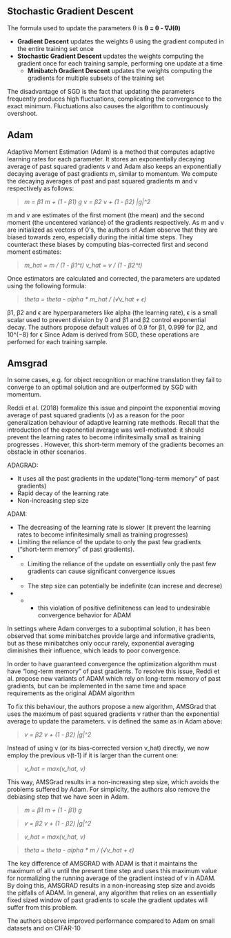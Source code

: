## Stochastic Gradient Descent
The formula used to update the parameters θ is
**θ = θ - ∇J(θ)**
* **Gradient Descent** updates the weights θ using the gradient computed in the entire training set once
* **Stochastic Gradient Descent** updates the weights computing the gradient once for each training sample, performing one update at a time
    * **Minibatch Gradient Descent** updates the weights computing the gradients for multiple subsets of the training set

The disadvantage of SGD is the fact that updating the parameters frequently produces high fluctuations, complicating the convergence to the exact minimum. Fluctuations also causes the algorithm to continuously overshoot.

## Adam
Adaptive Moment Estimation (Adam) is a method that computes adaptive learning rates for each parameter. It stores an exponentially decaying average of past squared gradients 
v and Adam also keeps an exponentially decaying average of past gradients m, similar to momentum.  We compute the decaying averages of past and past squared gradients m and v respectively as follows: 

> *m = β1 m + (1 - β1) g*
> *v = β2 v + (1 - β2) |g|^2*

m and v are estimates of the first moment (the mean) and the second moment (the uncentered variance) of the gradients respectively.
As m and v are initialized as vectors of 0's, the authors of Adam observe that they are biased towards zero, especially during the initial time steps.
They counteract these biases by computing bias-corrected first and second moment estimates:

> *m_hat = m / (1 - β1^t)*
> *v_hat = v / (1 - β2^t)*

Once estimators are calculated and corrected, the parameters are updated using the following formula:

> *theta = theta - alpha * m_hat / (√v_hat + ϵ)*

β1, β2 and ϵ are hyperparameters like alpha (the learning rate), ϵ  is a small scalar used to prevent division by 0 and β1 and β2 control exponential decay.
The authors propose default values of 0.9 for β1, 0.999 for β2, and 10^(−8) for ϵ
Since Adam is derived from SGD, these operations are perfomed for each training sample.

## Amsgrad

In some cases, e.g. for object recognition or machine translation they fail to converge to an optimal solution and are outperformed by SGD with momentum.

Reddi et al. (2018) formalize this issue and pinpoint the exponential moving average of past squared gradients (v) as a reason for the poor generalization behaviour of adaptive learning rate methods. Recall that the introduction of the exponential average was well-motivated: it should prevent the learning rates to become infinitesimally small as training progresses
. However, this short-term memory of the gradients becomes an obstacle in other scenarios. 

ADAGRAD:
- It uses all the past gradients in the update(“long-term memory” of past gradients)
- Rapid decay of the learning rate 
- Non-increasing step size

ADAM:
- The decreasing of the learning rate is slower (it prevent the learning rates to become infinitesimally small as training progresses)
- Limiting the reliance of the update to only the past few gradients (“short-term memory” of past gradients).
- - Limiting the reliance of the update on essentially only the past few gradients can cause significant convergence issues
- - The step size can potentially be indefinite (can increse and decrese)
- - - this violation of positive definiteness can lead to undesirable convergence behavior for ADAM

In settings where Adam converges to a suboptimal solution, it has been observed that some minibatches provide large and informative gradients, but as these minibatches only occur rarely, exponential averaging diminishes their influence, which leads to poor convergence.

In order to have guaranteed convergence the optimization algorithm must have “long-term memory” of past gradients.
To resolve this issue, Reddi et al. propose new variants of ADAM which rely on long-term memory of past gradients, but can be implemented in the same time and space requirements as the original ADAM algorithm

To fix this behaviour, the authors propose a new algorithm, AMSGrad that uses the maximum of past squared gradients v rather than the exponential average to update the parameters. 
v is defined the same as in Adam above:

> *v = β2 v + (1 - β2) |g|^2*

Instead of using v (or its bias-corrected version v_hat) directly, we now employ the previous v(t-1) if it is larger than the current one:

> *v_hat = max(v_hat, v)*

This way, AMSGrad results in a non-increasing step size, which avoids the problems suffered by Adam. For simplicity, the authors also remove the debiasing step that we have seen in Adam.

> *m = β1 m + (1 - β1) g*

> *v = β2 v + (1 - β2) |g|^2*

> *v_hat = max(v_hat, v)*

> *theta = theta - alpha * m / (√v_hat + ϵ)*

The key difference of AMSGRAD with ADAM is that it maintains the maximum of all v until the present time step and uses this maximum value for normalizing the running average of the gradient instead of v in ADAM. By doing this, AMSGRAD results in a non-increasing step size and avoids the pitfalls of ADAM. In general, any algorithm that relies on an essentially fixed sized window of past gradients to scale the gradient updates will suffer from this problem.

The authors observe improved performance compared to Adam on small datasets and on CIFAR-10






